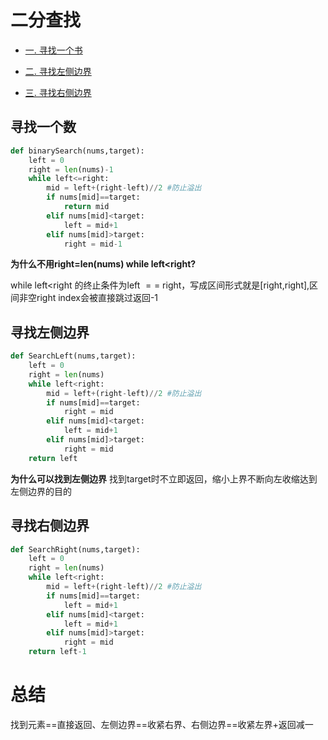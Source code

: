 二分查找
===
* [一. 寻找一个书](#寻找一个数)

* [二. 寻找左侧边界](#寻找左侧边界)

* [三. 寻找右侧边界](#寻找右侧边界)

## 寻找一个数
```python
def binarySearch(nums,target):
    left = 0
    right = len(nums)-1
    while left<=right:
        mid = left+(right-left)//2 #防止溢出
        if nums[mid]==target:
            return mid
        elif nums[mid]<target:
            left = mid+1
        elif nums[mid]>target:
            right = mid-1
```
**为什么不用right=len(nums) while left<right?**

while left<right 的终止条件为left $==$ right，写成区间形式就是[right,right],区间非空right index会被直接跳过返回-1 

## 寻找左侧边界
```python
def SearchLeft(nums,target):
    left = 0
    right = len(nums)
    while left<right:
        mid = left+(right-left)//2 #防止溢出
        if nums[mid]==target:
            right = mid
        elif nums[mid]<target:
            left = mid+1
        elif nums[mid]>target:
            right = mid
    return left
```
**为什么可以找到左侧边界**
找到target时不立即返回，缩小上界不断向左收缩达到左侧边界的目的

## 寻找右侧边界
```python
def SearchRight(nums,target):
    left = 0
    right = len(nums)
    while left<right:
        mid = left+(right-left)//2 #防止溢出
        if nums[mid]==target:
            left = mid+1
        elif nums[mid]<target:
            left = mid+1
        elif nums[mid]>target:
            right = mid
    return left-1
```

总结
===
找到元素==直接返回、左侧边界==收紧右界、右侧边界==收紧左界+返回减一